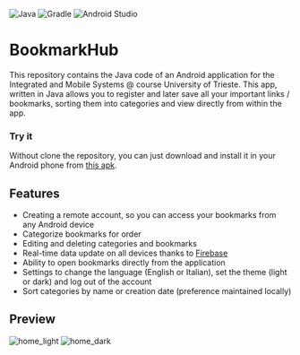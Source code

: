 ![Java](https://img.shields.io/badge/Java-ED8B00?style=for-the-badge&logo=java&logoColor=white)
![Gradle](https://img.shields.io/badge/gradle-02303A?style=for-the-badge&logo=gradle&logoColor=white)
![Android Studio](https://img.shields.io/badge/Android_Studio-3DDC84?style=for-the-badge&logo=android-studio&logoColor=white)

# BookmarkHub

This repository contains the Java code of an Android application for the Integrated and Mobile Systems @ course
University of Trieste. This app, written in Java allows you to register and later save all your important links /
bookmarks, sorting them into categories and view directly from within the app.

### Try it

Without clone the repository, you can just download and install it in your Android phone from
[this apk](https://github.com/damianoravalico/BookmarkHub/releases).

## Features

- Creating a remote account, so you can access your bookmarks from any Android device
- Categorize bookmarks for order
- Editing and deleting categories and bookmarks
- Real-time data update on all devices thanks to [Firebase](https://console.firebase.google.com)
- Ability to open bookmarks directly from the application
- Settings to change the language (English or Italian), set the theme (light or dark) and log out of the account
- Sort categories by name or creation date (preference maintained locally)

## Preview

![home_light](https://ibb.co/vh2RDvd)
![home_dark](https://ibb.co/0ZpSBLg)